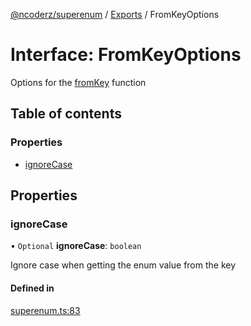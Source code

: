 [@ncoderz/superenum](../API.md) / [Exports](../modules.md) / FromKeyOptions

# Interface: FromKeyOptions

Options for the [fromKey](EnumExtensions.md#fromKey) function

## Table of contents

### Properties

- [ignoreCase](FromKeyOptions.md#ignoreCase)

## Properties

### ignoreCase

• `Optional` **ignoreCase**: `boolean`

Ignore case when getting the enum value from the key

#### Defined in

[superenum.ts:83](https://github.com/zx-ncoderz/superenum/blob/0639e51/src/superenum.ts#L83)
